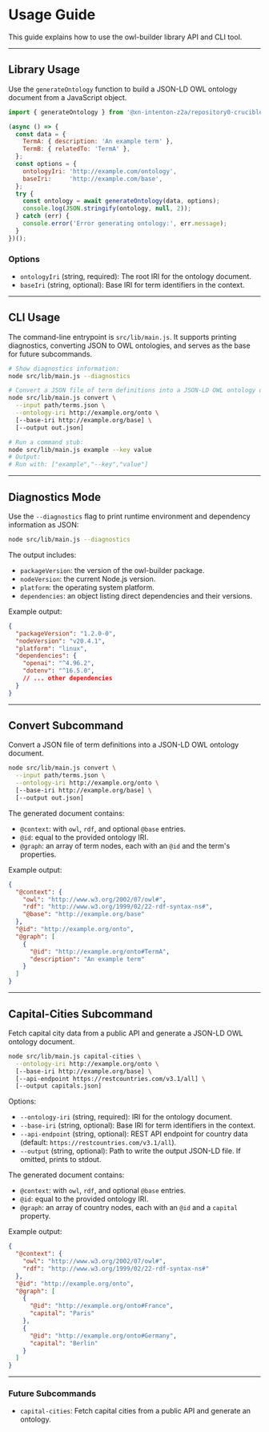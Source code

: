 # Usage Guide

This guide explains how to use the owl-builder library API and CLI tool.

---

## Library Usage

Use the `generateOntology` function to build a JSON-LD OWL ontology document from a JavaScript object.

```js
import { generateOntology } from '@xn-intenton-z2a/repository0-crucible';

(async () => {
  const data = {
    TermA: { description: 'An example term' },
    TermB: { relatedTo: 'TermA' },
  };
  const options = {
    ontologyIri: 'http://example.com/ontology',
    baseIri:     'http://example.com/base',
  };
  try {
    const ontology = await generateOntology(data, options);
    console.log(JSON.stringify(ontology, null, 2));
  } catch (err) {
    console.error('Error generating ontology:', err.message);
  }
})();
```

### Options

- `ontologyIri` (string, required): The root IRI for the ontology document.
- `baseIri` (string, optional): Base IRI for term identifiers in the context.

---

## CLI Usage

The command-line entrypoint is `src/lib/main.js`. It supports printing diagnostics, converting JSON to OWL ontologies, and serves as the base for future subcommands.

```bash
# Show diagnostics information:
node src/lib/main.js --diagnostics

# Convert a JSON file of term definitions into a JSON-LD OWL ontology document:
node src/lib/main.js convert \
  --input path/terms.json \
  --ontology-iri http://example.org/onto \
  [--base-iri http://example.org/base] \
  [--output out.json]

# Run a command stub:
node src/lib/main.js example --key value
# Output:
# Run with: ["example","--key","value"]
```

---

## Diagnostics Mode

Use the `--diagnostics` flag to print runtime environment and dependency information as JSON:

```bash
node src/lib/main.js --diagnostics
```

The output includes:

- `packageVersion`: the version of the owl-builder package.
- `nodeVersion`: the current Node.js version.
- `platform`: the operating system platform.
- `dependencies`: an object listing direct dependencies and their versions.

Example output:

```json
{
  "packageVersion": "1.2.0-0",
  "nodeVersion": "v20.4.1",
  "platform": "linux",
  "dependencies": {
    "openai": "^4.96.2",
    "dotenv": "^16.5.0",
    // ... other dependencies
  }
}
```

---

## Convert Subcommand

Convert a JSON file of term definitions into a JSON-LD OWL ontology document.

```bash
node src/lib/main.js convert \
  --input path/terms.json \
  --ontology-iri http://example.org/onto \
  [--base-iri http://example.org/base] \
  [--output out.json]
```

The generated document contains:

- `@context`: with `owl`, `rdf`, and optional `@base` entries.
- `@id`: equal to the provided ontology IRI.
- `@graph`: an array of term nodes, each with an `@id` and the term's properties.

Example output:

```json
{
  "@context": {
    "owl": "http://www.w3.org/2002/07/owl#",
    "rdf": "http://www.w3.org/1999/02/22-rdf-syntax-ns#",
    "@base": "http://example.org/base"
  },
  "@id": "http://example.org/onto",
  "@graph": [
    {
      "@id": "http://example.org/onto#TermA",
      "description": "An example term"
    }
  ]
}
```

---

## Capital-Cities Subcommand

Fetch capital city data from a public API and generate a JSON-LD OWL ontology document.

```bash
node src/lib/main.js capital-cities \
  --ontology-iri http://example.org/onto \
  [--base-iri http://example.org/base] \
  [--api-endpoint https://restcountries.com/v3.1/all] \
  [--output capitals.json]
```

Options:

- `--ontology-iri` (string, required): IRI for the ontology document.
- `--base-iri` (string, optional): Base IRI for term identifiers in the context.
- `--api-endpoint` (string, optional): REST API endpoint for country data (default: `https://restcountries.com/v3.1/all`).
- `--output` (string, optional): Path to write the output JSON-LD file. If omitted, prints to stdout.

The generated document contains:

- `@context`: with `owl`, `rdf`, and optional `@base` entries.
- `@id`: equal to the provided ontology IRI.
- `@graph`: an array of country nodes, each with an `@id` and a `capital` property.

Example output:

```json
{
  "@context": {
    "owl": "http://www.w3.org/2002/07/owl#",
    "rdf": "http://www.w3.org/1999/02/22-rdf-syntax-ns#"
  },
  "@id": "http://example.org/onto",
  "@graph": [
    {
      "@id": "http://example.org/onto#France",
      "capital": "Paris"
    },
    {
      "@id": "http://example.org/onto#Germany",
      "capital": "Berlin"
    }
  ]
}
```

---

### Future Subcommands

- `capital-cities`: Fetch capital cities from a public API and generate an ontology.
